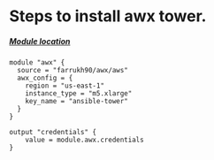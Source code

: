# Steps to install awx tower. 
##### [Module location](https://registry.terraform.io/modules/farrukh90/awx/aws/latest)


```
module "awx" { 
  source = "farrukh90/awx/aws" 
  awx_config = {
    region = "us-east-1"
    instance_type = "m5.xlarge"
    key_name = "ansible-tower"
  }
}

output "credentials" {
    value = module.awx.credentials
}

```
